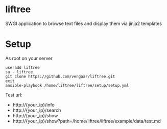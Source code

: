 # liftree
SWGI application to browse text files and display them via jinja2 templates

# Setup

As root on your server

~~~~
useradd liftree
su - liftree
git clone https://github.com/vengaar/liftree.git
exit
ansible-playbook /home/liftree/liftree/setup/setup.yml
~~~~

Test url:

* http://{your_ip}/info
* http://{your_ip}/search
* http://{your_ip}/show
* http://{your_ip}/show?path=/home/liftree/liftree/example/data/test.md
